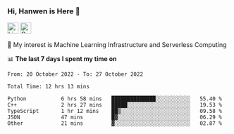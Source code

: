 ### Hi, Hanwen is Here 👋
<p>
	<a href="https://www.linkedin.com/in/liu-hanwen/"><img src="https://img.shields.io/badge/@hanwen-0A66C2?style=flat&logo=LinkedIn&logoColor=white" alt="Linkedin"  height="25px"/></a> 
	<a href="https://scholar.google.com/citations?user=HDF0su0AAAAJ"><img src="https://img.shields.io/badge/scholar-4385FE.svg?&style=plastic&logo=google-scholar&logoColor=white" alt="Google Scholar" height="25px"> </a>
</p>
🌱 My interest is Machine Learning Infrastructure and Serverless Computing

📊 **The last 7 days I spent my time on** 
<!--START_SECTION:waka-->

```text
From: 20 October 2022 - To: 27 October 2022

Total Time: 12 hrs 13 mins

Python           6 hrs 58 mins   ██████████████░░░░░░░░░░░   55.40 %
C++              2 hrs 27 mins   █████░░░░░░░░░░░░░░░░░░░░   19.53 %
TypeScript       1 hr 12 mins    ██▒░░░░░░░░░░░░░░░░░░░░░░   09.58 %
JSON             47 mins         █▓░░░░░░░░░░░░░░░░░░░░░░░   06.29 %
Other            21 mins         ▓░░░░░░░░░░░░░░░░░░░░░░░░   02.87 %
```

<!--END_SECTION:waka-->


<!--
**david990917/david990917** is a ✨ _special_ ✨ repository because its `README.md` (this file) appears on your GitHub profile.

Here are some ideas to get you started:

- 🔭 I’m currently working on ...
- 🌱 I’m currently learning ...
- 👯 I’m looking to collaborate on ...
- 🤔 I’m looking for help with ...
- 💬 Ask me about ...
- 📫 How to reach me: ...
- 😄 Pronouns: ...
- ⚡ Fun fact: ...
-->

